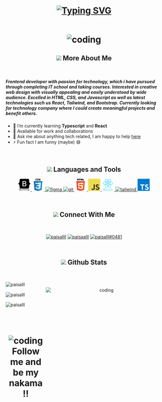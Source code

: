 <h1 align="center"><a href="https://git.io/typing-svg"><img src="https://readme-typing-svg.demolab.com?font=poppins&size=30&duration=3000&pause=1000&color=EBF727&center=true&vCenter=true&width=435&lines=Hi+%F0%9F%98%81%2C+I'm+Faizal+Triasa;Front+End+Develover" alt="Typing SVG" /></a></h1>
<h1 align="center"><img align="center" alt="coding" width="900" height="400" style="margin-top:20px" src="https://media.giphy.com/media/T7Qx28nEdo9NK/giphy.gif"/></h1>

<h2 align="center" ><img src="https://media.giphy.com/media/4mdWQOVTp2LutMqJKV/giphy.gif" witdh="50" height="50"/> <b> More About Me </b></h2>
</br>
<h5 align="left">Frontend developer with passion for technology, which i have pursued through completing IT school and taking courses. Interested in creative web design with visually appealing and easily understood by wide audience. Excelled in HTML, CSS, and Javascript as well as latest technologies such us React, Tailwind, and Bootstrap. Currently looking for technology company where I could create meaningful projects and benefit others.</h5>

- 🌱 I’m currently learning <b>Typescript</b> and <b>React</b> 
- 👯 Available for work and collaborations
- 💬 Ask me about anything tech related, I am happy to help [here](faizaltriasaa@gmail.com)
- ⚡ Fun fact I am funny (maybe) 😅
</br>
<h2 align="center"><img src="https://media.giphy.com/media/Kfl09udXYhbjajJwEt/giphy.gif" witdh="50" height="50"/> <b>Languages and Tools</b></h2>
<p align="center"> <a href="https://getbootstrap.com" target="_blank" rel="noreferrer"> <img src="https://raw.githubusercontent.com/devicons/devicon/master/icons/bootstrap/bootstrap-plain-wordmark.svg" alt="bootstrap" width="40" height="40"/> </a> <a href="https://www.w3schools.com/css/" target="_blank" rel="noreferrer"> <img src="https://raw.githubusercontent.com/devicons/devicon/master/icons/css3/css3-original-wordmark.svg" alt="css3" width="40" height="40"/> </a> <a href="https://www.figma.com/" target="_blank" rel="noreferrer"> <img src="https://www.vectorlogo.zone/logos/figma/figma-icon.svg" alt="figma" width="40" height="40"/> </a> <a href="https://git-scm.com/" target="_blank" rel="noreferrer"> <img src="https://www.vectorlogo.zone/logos/git-scm/git-scm-icon.svg" alt="git" width="40" height="40"/> </a> <a href="https://www.w3.org/html/" target="_blank" rel="noreferrer"> <img src="https://raw.githubusercontent.com/devicons/devicon/master/icons/html5/html5-original-wordmark.svg" alt="html5" width="40" height="40"/> </a> <a href="https://developer.mozilla.org/en-US/docs/Web/JavaScript" target="_blank" rel="noreferrer"> <img src="https://raw.githubusercontent.com/devicons/devicon/master/icons/javascript/javascript-original.svg" alt="javascript" width="40" height="40"/> </a> <a href="https://reactjs.org/" target="_blank" rel="noreferrer"> <img src="https://raw.githubusercontent.com/devicons/devicon/master/icons/react/react-original-wordmark.svg" alt="react" width="40" height="40"/> </a> <a href="https://tailwindcss.com/" target="_blank" rel="noreferrer"> <img src="https://www.vectorlogo.zone/logos/tailwindcss/tailwindcss-icon.svg" alt="tailwind" width="40" height="40"/> </a> <a href="https://www.typescriptlang.org/" target="_blank" rel="noreferrer"> <img src="https://raw.githubusercontent.com/devicons/devicon/master/icons/typescript/typescript-original.svg" alt="typescript" width="40" height="40"/> </a> </p>

</br>

<h2 align="center"><img src="https://media.giphy.com/media/LROTJg8EPAxGUs2fhb/giphy.gif" witdh="50" height="50"/> <b>Connect With Me</b></h2>
</br>
<p align="center">
<a href="https://linkedin.com/in/paisallll" target="blank"><img align="center" src="https://raw.githubusercontent.com/rahuldkjain/github-profile-readme-generator/master/src/images/icons/Social/linked-in-alt.svg" alt="paisallll" height="30" width="40" /></a>
<a href="https://instagram.com/paisaalll" target="blank"><img align="center" src="https://raw.githubusercontent.com/rahuldkjain/github-profile-readme-generator/master/src/images/icons/Social/instagram.svg" alt="paisaalll" height="30" width="40" /></a>
<a href="https://discord.gg/paisalll#0481" target="blank"><img align="center" src="https://raw.githubusercontent.com/rahuldkjain/github-profile-readme-generator/master/src/images/icons/Social/discord.svg" alt="paisalll#0481" height="30" width="40" /></a>
</p>
</br>


<h2 align="center"><img src="https://media.giphy.com/media/AynUwd5uKhIevEWx54/giphy.gif" witdh="50" height="50"/> <b>Github Stats</b></h2>
</br>

<p align="center"><img align="right" alt="coding" width="375" height="600" style="margin-top:20px" src="https://media.giphy.com/media/Yfl7CS7vQqnebA69aH/giphy.gif"></p>
<p>
  
  <img align="center" width="375" height="200" src="https://github-readme-stats.vercel.app/api/top-langs?username=paisalll&show_icons=true&&theme=gruvbox&locale=en&layout=compact" alt="paisalll" /></p>

<p><img align="center" width="375" height="200" src="https://github-readme-stats.vercel.app/api?username=paisalll&show_icons=true&&theme=gruvbox&locale=en" alt="paisalll" /></p>
<p><img align="center" width="375" height="200" src="https://github-readme-streak-stats.herokuapp.com/?user=paisalll&&theme=gruvbox" alt="paisalll" /></p>
</br>
<h1 align="center"><img alt="coding" width="50" height="50" style="margin-top:20px" src="https://media.giphy.com/media/YqFACC5oHsyy3l31k1/giphy.gif"> Follow me and be my nakama !!</h1>

